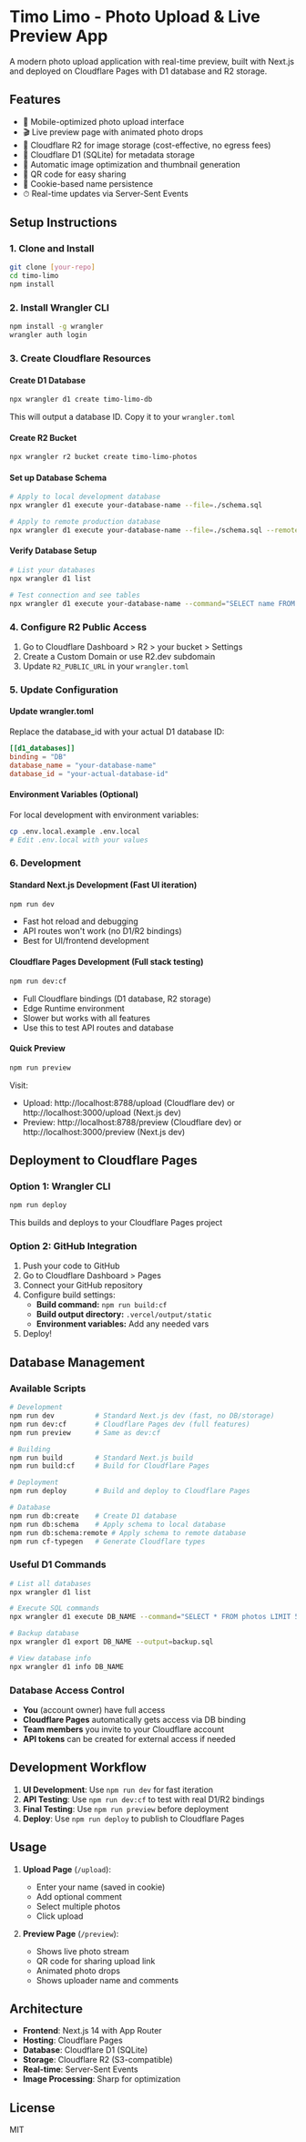 # Timo Limo - Photo Upload & Live Preview App

A modern photo upload application with real-time preview, built with Next.js and deployed on Cloudflare Pages with D1 database and R2 storage.

## Features

- 📱 Mobile-optimized photo upload interface
- 🎬 Live preview page with animated photo drops
- 💾 Cloudflare R2 for image storage (cost-effective, no egress fees)
- 📄 Cloudflare D1 (SQLite) for metadata storage
- 🎨 Automatic image optimization and thumbnail generation
- 🔗 QR code for easy sharing
- 🍪 Cookie-based name persistence
- ⏱ Real-time updates via Server-Sent Events

## Setup Instructions

### 1. Clone and Install

```bash
git clone [your-repo]
cd timo-limo
npm install
```

### 2. Install Wrangler CLI

```bash
npm install -g wrangler
wrangler auth login
```

### 3. Create Cloudflare Resources

#### Create D1 Database
```bash
npx wrangler d1 create timo-limo-db
```
This will output a database ID. Copy it to your `wrangler.toml`

#### Create R2 Bucket
```bash
npx wrangler r2 bucket create timo-limo-photos
```

#### Set up Database Schema
```bash
# Apply to local development database
npx wrangler d1 execute your-database-name --file=./schema.sql

# Apply to remote production database
npx wrangler d1 execute your-database-name --file=./schema.sql --remote
```

#### Verify Database Setup
```bash
# List your databases
npx wrangler d1 list

# Test connection and see tables
npx wrangler d1 execute your-database-name --command="SELECT name FROM sqlite_master WHERE type='table';" --remote
```

### 4. Configure R2 Public Access

1. Go to Cloudflare Dashboard > R2 > your bucket > Settings
2. Create a Custom Domain or use R2.dev subdomain
3. Update `R2_PUBLIC_URL` in your `wrangler.toml`

### 5. Update Configuration

#### Update wrangler.toml
Replace the database_id with your actual D1 database ID:
```toml
[[d1_databases]]
binding = "DB"
database_name = "your-database-name"
database_id = "your-actual-database-id"
```

#### Environment Variables (Optional)
For local development with environment variables:
```bash
cp .env.local.example .env.local
# Edit .env.local with your values
```

### 6. Development

#### Standard Next.js Development (Fast UI iteration)
```bash
npm run dev
```
- Fast hot reload and debugging
- API routes won't work (no D1/R2 bindings)
- Best for UI/frontend development

#### Cloudflare Pages Development (Full stack testing)
```bash
npm run dev:cf
```
- Full Cloudflare bindings (D1 database, R2 storage)
- Edge Runtime environment
- Slower but works with all features
- Use this to test API routes and database

#### Quick Preview
```bash
npm run preview
```

Visit:
- Upload: http://localhost:8788/upload (Cloudflare dev) or http://localhost:3000/upload (Next.js dev)
- Preview: http://localhost:8788/preview (Cloudflare dev) or http://localhost:3000/preview (Next.js dev)

## Deployment to Cloudflare Pages

### Option 1: Wrangler CLI
```bash
npm run deploy
```
This builds and deploys to your Cloudflare Pages project

### Option 2: GitHub Integration
1. Push your code to GitHub
2. Go to Cloudflare Dashboard > Pages
3. Connect your GitHub repository
4. Configure build settings:
   - **Build command:** `npm run build:cf`
   - **Build output directory:** `.vercel/output/static`
   - **Environment variables:** Add any needed vars
5. Deploy!

## Database Management

### Available Scripts

```bash
# Development
npm run dev          # Standard Next.js dev (fast, no DB/storage)
npm run dev:cf       # Cloudflare Pages dev (full features)
npm run preview      # Same as dev:cf

# Building
npm run build        # Standard Next.js build
npm run build:cf     # Build for Cloudflare Pages

# Deployment
npm run deploy       # Build and deploy to Cloudflare Pages

# Database
npm run db:create    # Create D1 database
npm run db:schema    # Apply schema to local database
npm run db:schema:remote # Apply schema to remote database
npm run cf-typegen   # Generate Cloudflare types
```

### Useful D1 Commands
```bash
# List all databases
npx wrangler d1 list

# Execute SQL commands
npx wrangler d1 execute DB_NAME --command="SELECT * FROM photos LIMIT 5;" --remote

# Backup database
npx wrangler d1 export DB_NAME --output=backup.sql

# View database info
npx wrangler d1 info DB_NAME
```

### Database Access Control
- **You** (account owner) have full access
- **Cloudflare Pages** automatically gets access via DB binding
- **Team members** you invite to your Cloudflare account
- **API tokens** can be created for external access if needed

## Development Workflow

1. **UI Development**: Use `npm run dev` for fast iteration
2. **API Testing**: Use `npm run dev:cf` to test with real D1/R2 bindings
3. **Final Testing**: Use `npm run preview` before deployment
4. **Deploy**: Use `npm run deploy` to publish to Cloudflare Pages

## Usage

1. **Upload Page** (`/upload`):
   - Enter your name (saved in cookie)
   - Add optional comment
   - Select multiple photos
   - Click upload

2. **Preview Page** (`/preview`):
   - Shows live photo stream
   - QR code for sharing upload link
   - Animated photo drops
   - Shows uploader name and comments

## Architecture

- **Frontend**: Next.js 14 with App Router
- **Hosting**: Cloudflare Pages
- **Database**: Cloudflare D1 (SQLite)
- **Storage**: Cloudflare R2 (S3-compatible)
- **Real-time**: Server-Sent Events
- **Image Processing**: Sharp for optimization


## License

MIT